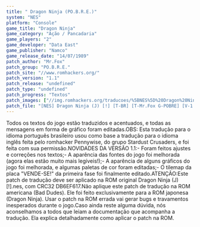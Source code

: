 ```yaml
---
title: " Dragon Ninja (PO.B.R.E.)"
system: "NES"
platform: "Console"
game_title: "Dragon Ninja"
game_category: "Ação / Pancadaria"
game_players: "2"
game_developer: "Data East"
game_publisher: "Namco"
game_release_date: "14/07/1989"
patch_author: "Mr.Fox"
patch_group: "PO.B.R.E."
patch_site: "//www.romhackers.org/"
patch_version: "1.1"
patch_release: "undefined"
patch_type: "undefined"
patch_progress: "Textos"
patch_images: ["//img.romhackers.org/traducoes/%5BNES%5D%20Dragon%20Ninja%20-%20POBRE%20-%201.png","//img.romhackers.org/traducoes/%5BNES%5D%20Dragon%20Ninja%20-%20POBRE%20-%202.png","//img.romhackers.org/traducoes/%5BNES%5D%20Dragon%20Ninja%20-%20POBRE%20-%203.png"]
patch_file: "[NES] Dragon Ninja (J) [!] [T-BR] [T-Mr.Fox G-POBRE] [V-1.1 P-100% A-2019].7z"
---
```

Todos os textos do jogo estão traduzidos e acentuados, e todas as mensagens em forma de gráfico foram editadas.OBS: Esta tradução para o idioma português brasileiro usou como base a tradução para o idioma inglês feita pelo romhacker Pennywise, do grupo Stardust Crusaders, e foi feita com sua permissão.NOVIDADES DA VERSÃO 1.1:- Foram feitos ajustes e correções nos textos;- A aparência das fontes do jogo foi melhorada (agora elas estão muito mais legíveis!);- A aparência de alguns gráficos do jogo foi melhorada, e algumas paletas de cor foram editadas;- O tilemap da placa "VENDE-SE!" da primeira fase foi finalmente editado.ATENÇÃO:Este patch de tradução deve ser aplicado na ROM original Dragon Ninja (J) [!].nes, com CRC32 DB6EF617.Não aplique este patch de tradução na ROM americana (Bad Dudes). Ele foi feito exclusivamente para a ROM japonesa (Dragon Ninja). Usar o patch na ROM errada vai gerar bugs e travamentos inesperados durante o jogo.Caso ainda reste alguma dúvida, nós aconselhamos a todos que leiam a documentação que acompanha a tradução. Ela explica detalhadamente como aplicar o patch na ROM.